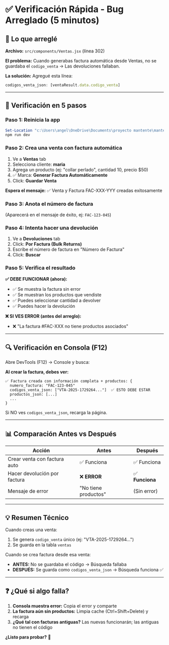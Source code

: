 # ✅ Verificación Rápida - Bug Arreglado (5 minutos)

## 🎯 Lo que arreglé

**Archivo:** `src/components/Ventas.jsx` (línea 302)

**El problema:** Cuando generabas factura automática desde Ventas, no se guardaba el `codigo_venta` → Las devoluciones fallaban.

**La solución:** Agregué esta línea:
```javascript
codigos_venta_json: [ventaResult.data.codigo_venta]
```

---

## 🚀 Verificación en 5 pasos

### Paso 1: Reinicia la app
```powershell
Set-Location "c:\Users\angel\OneDrive\Documents\proyecto mantente\mantente-app"
npm run dev
```

### Paso 2: Crea una venta con factura automática
1. Ve a **Ventas** tab
2. Selecciona cliente: **maria**
3. Agrega un producto (ej: "collar perlado", cantidad 10, precio $50)
4. ✅ Marca: **Generar Factura Automáticamente**
5. Click: **Guardar Venta**

**Espera el mensaje:** ✅ Venta y Factura FAC-XXX-YYY creadas exitosamente

### Paso 3: Anota el número de factura
(Aparecerá en el mensaje de éxito, ej: `FAC-123-045`)

### Paso 4: Intenta hacer una devolución
1. Ve a **Devoluciones** tab
2. Click: **Por Factura (Bulk Returns)**
3. Escribe el número de factura en "Número de Factura"
4. Click: **Buscar**

### Paso 5: Verifica el resultado

**✅ DEBE FUNCIONAR (ahora):**
- ✅ Se muestra la factura sin error
- ✅ Se muestran los productos que vendiste
- ✅ Puedes seleccionar cantidad a devolver
- ✅ Puedes hacer la devolución

**❌ SI VES ERROR (antes del arreglo):**
- ❌ "La factura #FAC-XXX no tiene productos asociados"

---

## 🔍 Verificación en Consola (F12)

Abre DevTools (F12) → Console y busca:

**Al crear la factura, debes ver:**
```
✅ Factura creada con información completa + productos: {
  numero_factura: "FAC-123-045"
  codigos_venta_json: ["VTA-2025-1729264..."]  ✅ ESTO DEBE ESTAR
  productos_json: [...]
  ...
}
```

Si NO ves `codigos_venta_json`, recarga la página.

---

## 📊 Comparación Antes vs Después

| Acción | Antes | Después |
|--------|-------|---------|
| Crear venta con factura auto | ✅ Funciona | ✅ Funciona |
| Hacer devolución por factura | ❌ **ERROR** | ✅ **Funciona** |
| Mensaje de error | "No tiene productos" | (Sin error) |

---

## 💡 Resumen Técnico

Cuando creas una venta:
1. Se genera `codigo_venta` único (ej: "VTA-2025-1729264...")
2. Se guarda en la tabla `ventas`

Cuando se crea factura desde esa venta:
- **ANTES:** No se guardaba el código → Búsqueda fallaba
- **DESPUÉS:** Se guarda como `codigos_venta_json` → Búsqueda funciona ✅

---

## ❓ ¿Qué si algo falla?

1. **Consola muestra error:** Copia el error y comparte
2. **La factura aún sin productos:** Limpia cache (Ctrl+Shift+Delete) y recarga
3. **¿Qué tal con facturas antiguas?** Las nuevas funcionarán; las antiguas no tienen el código

**¿Listo para probar?** 🚀